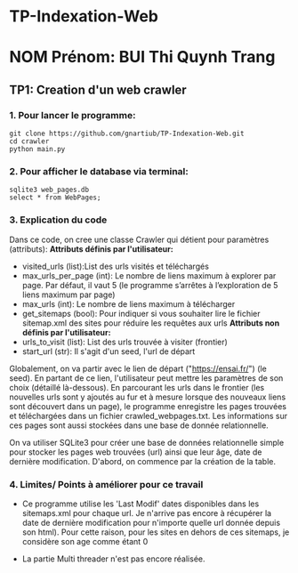 # TP-Indexation-Web
# NOM Prénom: BUI Thi Quynh Trang
## TP1: Creation d'un web crawler
### 1. Pour lancer le programme:

```
git clone https://github.com/gnartiub/TP-Indexation-Web.git
cd crawler
python main.py
```

### 2. Pour afficher le database via terminal:
```
sqlite3 web_pages.db
select * from WebPages;
```

### 3. Explication du code
Dans ce code, on cree une classe Crawler qui détient pour paramètres (attributs):
**Attributs définis par l'utilisateur:**
- visited_urls (list):List des urls visités et téléchargés
- max_urls_per_page (int): Le nombre de liens maximum à explorer par page. Par défaut, il vaut 5 (le programme s’arrêtes à l’exploration de 5 liens maximum par page)
- max_urls (int):  Le nombre de liens maximum à télécharger 
- get_sitemaps (bool): Pour indiquer si vous souhaiter lire le fichier sitemap.xml des sites pour réduire les requêtes aux urls
**Attributs non définis par l'utilisateur:**
- urls_to_visit (list): List des urls trouvée à visiter (frontier)
- start_url (str): Il s'agit d'un seed, l'url de départ

Globalement, on va partir avec le lien de départ ("https://ensai.fr/") (le seed). En partant de ce lien, l'utilisateur peut mettre les paramètres de son choix (détaillé là-dessous). En parcourant les urls dans le frontier (les nouvelles urls sont y ajoutés au fur et à mesure lorsque des nouveaux liens sont découvert dans un page), le programme enregistre les pages trouvées et téléchargées dans un fichier crawled_webpages.txt. Les informations sur ces pages sont aussi stockées dans une base de donnée relationnelle.

On va utiliser SQLite3 pour  créer une base de données relationnelle simple pour stocker les pages web trouvées (url) ainsi que leur
âge, date de dernière modification. D'abord, on commence par la création de la table. 


### 4. Limites/ Points à améliorer pour ce travail
- Ce programme utilise les 'Last Modif' dates disponibles dans les sitemaps.xml pour chaque url. Je n'arrive pas encore à récupérer la date de dernière modification pour n'importe quelle url donnée depuis son html). Pour cette raison, pour les sites en dehors de ces sitemaps, je considère son age comme étant 0

- La partie Multi threader n'est pas encore réalisée.